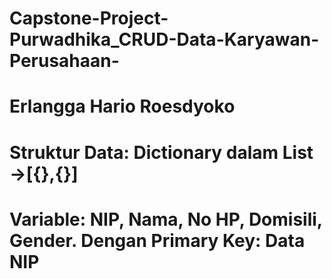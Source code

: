 # Capstone-Project-Purwadhika_CRUD-Data-Karyawan-Perusahaan-
# Erlangga Hario Roesdyoko
# Struktur Data: Dictionary dalam List ->[{},{}]
# Variable: NIP, Nama, No HP, Domisili, Gender. Dengan Primary Key: Data NIP
